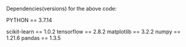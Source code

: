 Dependencies(versions) for the above code:

PYTHON == 3.7.14

scikit-learn == 1.0.2
tensorflow == 2.8.2
matplotlib == 3.2.2
numpy == 1.21.6
pandas == 1.3.5
